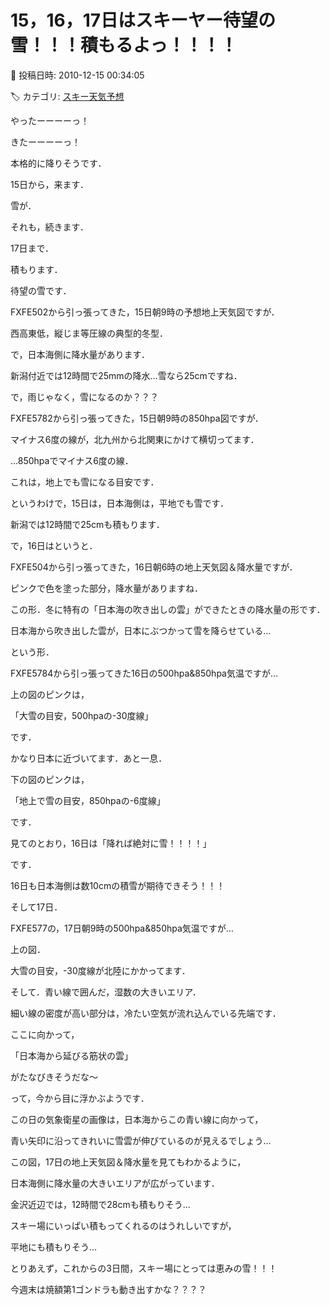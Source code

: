 # 15，16，17日はスキーヤー待望の雪！！！積もるよっ！！！！

📅 投稿日時: 2010-12-15 00:34:05

🏷️ カテゴリ: [スキー天気予想](c6554f5c3c106093b511a8daae23757e8.md)

やったーーーーっ！


きたーーーーっ！





本格的に降りそうです．


15日から，来ます．


雪が．


それも，続きます．


17日まで．


積もります．


待望の雪です．





[](http://blogimg.goo.ne.jp/user_image/0b/27/0294a415fbf72a96eb7efb3fcfb85e5c.jpg)


FXFE502から引っ張ってきた，15日朝9時の予想地上天気図ですが．


西高東低，縦じま等圧線の典型的冬型．


で，日本海側に降水量があります．


新潟付近では12時間で25mmの降水…雪なら25cmですね．





で，雨じゃなく，雪になるのか？？？


[](http://blogimg.goo.ne.jp/user_image/20/7b/58b4fb340dc108d5bd21c498bba62bf4.jpg)


FXFE5782から引っ張ってきた，15日朝9時の850hpa図ですが．


マイナス6度の線が，北九州から北関東にかけて横切ってます．





…850hpaでマイナス6度の線．


これは，地上でも雪になる目安です．


というわけで，15日は，日本海側は，平地でも雪です．


新潟では12時間で25cmも積もります．








で，16日はというと．


[](http://blogimg.goo.ne.jp/user_image/13/b4/487387a4b5890f2fe27af183f939657b.jpg)


FXFE504から引っ張ってきた，16日朝6時の地上天気図＆降水量ですが．


ピンクで色を塗った部分，降水量がありますね．


この形．冬に特有の「日本海の吹き出しの雲」ができたときの降水量の形です．


日本海から吹き出した雲が，日本にぶつかって雪を降らせている…


という形．





[](http://blogimg.goo.ne.jp/user_image/41/ca/cb7494f2123c4f61a4dcbfd8e8d0e9c8.jpg)


FXFE5784から引っ張ってきた16日の500hpa&850hpa気温ですが…


上の図のピンクは，


「大雪の目安，500hpaの-30度線」


です．


かなり日本に近づいてます．あと一息．


下の図のピンクは，


「地上で雪の目安，850hpaの-6度線」


です．


見てのとおり，16日は「降れば絶対に雪！！！！」


です．


16日も日本海側は数10cmの積雪が期待できそう！！！





そして17日．


[](http://blogimg.goo.ne.jp/user_image/3c/4c/09f75dd25741050d024d6833a81c1207.jpg)


FXFE577の，17日朝9時の500hpa&850hpa気温ですが…


上の図．


大雪の目安，-30度線が北陸にかかってます．


そして．青い線で囲んだ，湿数の大きいエリア．


細い線の密度が高い部分は，冷たい空気が流れ込んでいる先端です．


ここに向かって，


「日本海から延びる筋状の雲」


がたなびきそうだな～


って，今から目に浮かぶようです．


この日の気象衛星の画像は，日本海からこの青い線に向かって，


青い矢印に沿ってきれいに雪雲が伸びているのが見えるでしょう…


[](http://blogimg.goo.ne.jp/user_image/5c/f6/ead30f6939b55a307f48c688afb4775e.jpg)


この図，17日の地上天気図＆降水量を見てもわかるように，


日本海側に降水量の大きいエリアが広がっています．


金沢近辺では，12時間で28cmも積もりそう…





スキー場にいっぱい積もってくれるのはうれしいですが，


平地にも積もりそう…





とりあえず，これからの3日間，スキー場にとっては恵みの雪！！！


今週末は焼額第1ゴンドラも動き出すかな？？？？

